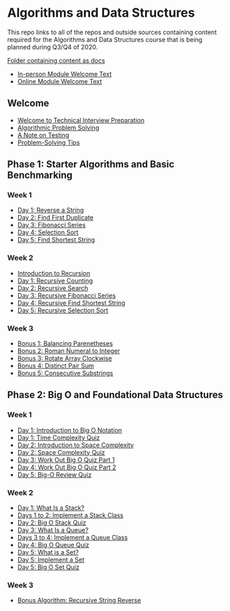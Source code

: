 # Algorithms and Data Structures

This repo links to all of the repos and outside sources containing content required for the Algorithms and Data Structures course that is being planned during Q3/Q4 of 2020.

[Folder containing content as docs](https://drive.google.com/drive/folders/1Ge8KhRw__6bAnX8nF77ndnX7x2dS4oBN?usp=sharing)

- [In-person Module Welcome Text](https://github.com/learn-co-curriculum/welcome-to-algorithms-and-data-structures-inperson)
- [Online Module Welcome Text](https://github.com/learn-co-curriculum/welcome-to-algorithms-and-data-structures-online)

## Welcome

- [Welcome to Technical Interview Preparation](https://github.com/learn-co-curriculum/welcome-to-technical-interview-prep)
- [Algorithmic Problem Solving](https://github.com/learn-co-curriculum/algorithmic-problem-solving)
- [A Note on Testing](https://github.com/learn-co-curriculum/note-on-testing)
- [Problem-Solving Tips](https://github.com/learn-co-curriculum/problem-solving-tips)

## Phase 1: Starter Algorithms and Basic Benchmarking

### Week 1

- [Day 1: Reverse a String](https://github.com/learn-co-curriculum/reverse-string)
- [Day 2: Find First Duplicate](https://github.com/learn-co-curriculum/find-first-duplicate)
- [Day 3: Fibonacci Series](https://github.com/learn-co-curriculum/fibonacci-series)
- [Day 4: Selection Sort](https://github.com/learn-co-curriculum/selection-sort)
- [Day 5: Find Shortest String](https://github.com/learn-co-curriculum/find-shortest-string)

### Week 2

- [Introduction to Recursion](https://github.com/learn-co-curriculum/introduction-to-recursion)
- [Day 1: Recursive Counting](https://github.com/learn-co-curriculum/recursive-count)
- [Day 2: Recursive Search](https://github.com/learn-co-curriculum/recursive-search)
- [Day 3: Recursive Fibonacci Series](https://github.com/learn-co-curriculum/fibonacci-recursive)
- [Day 4: Recursive Find Shortest String](https://github.com/learn-co-curriculum/find-shortest-string-recursive)
- [Day 5: Recursive Selection Sort](https://github.com/learn-co-curriculum/selection-sort-recursive)

### Week 3

- [Bonus 1: Balancing Parenetheses](https://github.com/learn-co-curriculum/balancing-parentheses)
- [Bonus 2: Roman Numeral to Integer](https://github.com/learn-co-curriculum/roman-numeral-to-integer)
- [Bonus 3: Rotate Array Clockwise](https://github.com/learn-co-curriculum/rotate-array-clockwise)
- [Bonus 4: Distinct Pair Sum](https://github.com/learn-co-curriculum/distinct-pair-sum)
- [Bonus 5: Consecutive Substrings](https://github.com/learn-co-curriculum/consecutive-substrings)

## Phase 2: Big O and Foundational Data Structures

### Week 1

- [Day 1: Introduction to Big O Notation](https://github.com/learn-co-curriculum/intro-to-big-o)
- [Day 1: Time Complexity Quiz](https://github.com/learn-co-curriculum/time-complexity-quiz)
- [Day 2: Introduction to Space Complexity](https://github.com/learn-co-curriculum/intro-to-space-complexity)
- [Day 2: Space Complexity Quiz](https://github.com/learn-co-curriculum/space-complexity-quiz)
- [Day 3: Work Out Big O Quiz Part 1](https://github.com/learn-co-curriculum/big-o-quiz-part-1)
- [Day 4: Work Out Big O Quiz Part 2](https://github.com/learn-co-curriculum/big-o-quiz-part-2)
- [Day 5: Big-O Review Quiz](https://github.com/learn-co-curriculum/big-o-review-quiz)

### Week 2

- [Day 1: What Is a Stack?]()
- [Days 1 to 2: Implement a Stack Class]()
- [Day 2: Big O Stack Quiz]()
- [Day 3: What Is a Queue?]()
- [Days 3 to 4: Implement a Queue Class]()
- [Day 4: Big O Queue Quiz]()
- [Day 5: What is a Set?]()
- [Day 5: Implement a Set]()
- [Day 5: Big O Set Quiz]()

### Week 3

- [Bonus Algorithm: Recursive String Reverse]()
